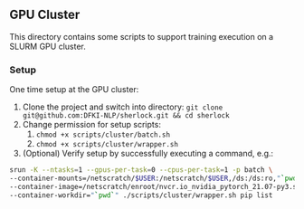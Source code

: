 ## GPU Cluster

This directory contains some scripts to support training execution on a SLURM GPU cluster.

### Setup

One time setup at the GPU cluster:

1. Clone the project and switch into directory: `git clone git@github.com:DFKI-NLP/sherlock.git && cd sherlock`
2. Change permission for setup scripts:
   1. `chmod +x scripts/cluster/batch.sh`
   2. `chmod +x scripts/cluster/wrapper.sh`
3. (Optional) Verify setup by successfully executing a command, e.g.:

```bash
srun -K --ntasks=1 --gpus-per-task=0 --cpus-per-task=1 -p batch \
--container-mounts=/netscratch/$USER:/netscratch/$USER,/ds:/ds:ro,"`pwd`":"`pwd`" \
--container-image=/netscratch/enroot/nvcr.io_nvidia_pytorch_21.07-py3.sqsh \
--container-workdir="`pwd`" ./scripts/cluster/wrapper.sh pip list
```



